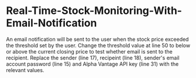 # Real-Time-Stock-Monitoring-With-Email-Notification
An email notification will be sent to the user when the stock price exceeded the threshold set by the user.
Change the threshold value at line 50 to below or above the current closing price to test whether email is sent to the recipient.
Replace the sender (line 17), recipeint (line 18), sender's email account password (line 15) and Alpha Vantage API key (line 31) with the relevant values.
